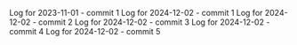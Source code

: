 Log for 2023-11-01 - commit 1
Log for 2024-12-02 - commit 1
Log for 2024-12-02 - commit 2
Log for 2024-12-02 - commit 3
Log for 2024-12-02 - commit 4
Log for 2024-12-02 - commit 5
